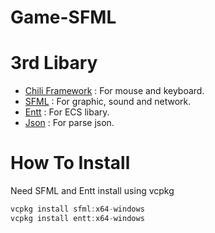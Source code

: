 # Game-SFML

# 3rd Libary
* [Chili Framework](https://github.com/planetchili/chili_framework) : For mouse and keyboard.
* [SFML](https://github.com/SFML/SFML) : For graphic, sound and network.
* [Entt](https://github.com/skypjack/entt) : For ECS libary.
* [Json](https://github.com/nlohmann/json) : For parse json.

# How To Install
Need SFML and Entt install using vcpkg
```c
vcpkg install sfml:x64-windows
vcpkg install entt:x64-windows
```
